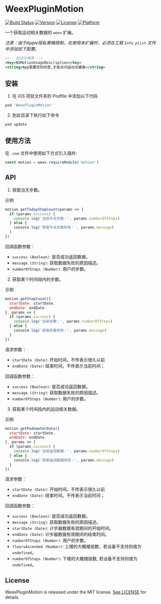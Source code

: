 # WeexPluginMotion

[![Build Status](https://travis-ci.org/data-sky/WeexPluginMotion.svg?branch=master)](https://travis-ci.org/data-sky/WeexPluginMotion)
[![Version](https://img.shields.io/cocoapods/v/WeexPluginMotion.svg?style=flat)](http://cocoapods.org/pods/WeexPluginMotion)
[![License](https://img.shields.io/cocoapods/l/WeexPluginMotion.svg?style=flat)](http://cocoapods.org/pods/WeexPluginMotion)
[![Platform](https://img.shields.io/cocoapods/p/WeexPluginMotion.svg?style=flat)](http://cocoapods.org/pods/WeexPluginMotion)

一个获取运动相关数据的 `weex` 扩展。

*注意：由于Apple隐私策略限制，在使用本扩展时，必须在工程 `Info.plist` 文件中添加如下配置。*
```xml
<!-- 运动与健身 --> 
<key>NSMotionUsageDescription</key>
<string>App需要您的同意,才能访问运动与健身</string> 
```

## 安装

1. 在 iOS 项目文件夹的 Podfile 中添加以下代码
```ruby
pod 'WeexPluginMotion'
```

2. 到此目录下执行如下命令
```
pod update
```

## 使用方法

在 `.vue` 文件中使用如下方式引入插件:

```javascript
const motion = weex.requireModule('motion')
```

## API
1. 获取当天步数。

示例

```javascript
motion.getTodayStepCount(params => {
  if (params.success) {
    console.log('当前今天步数：', params.numberOfSteps)
  } else {
    console.log('获取今天步数失败：', params.message)
  }
})
```

回调函数参数：
* `success (Boolean)`: 是否成功返回数据。
* `message (String)`: 获取数据失败的原因描述。
* `numberOfSteps (Number)`: 用户的步数。

2. 获取某个时间段内的步数。

示例

```javascript
motion.getStepCount({
  startDate: startDate,
  endDate: endDate
}, params => {
  if (params.success) {
    console.log('当前步数：', params.numberOfSteps)
  } else {
    console.log('获取步数失败：', params.message)
  }
})
```

请求参数：
* `startDate (Date)`: 开始时间。不传表示很久以前
* `endDate (Date)`: 结束时间。不传表示当前时间；

回调函数参数：
* `success (Boolean)`: 是否成功返回数据。
* `message (String)`: 获取数据失败的原因描述。
* `numberOfSteps (Number)`: 用户的步数。

3. 获取某个时间段内的运动相关数据。

示例

```javascript
motion.getPedometerData({
  startDate: startDate,
  endDate: endDate
}, params => {
  if (params.success) {
    console.log('当前运动数据：', params.numberOfSteps)
  } else {
    console.log('获取运动数据失败：', params.message)
  }
})
```

请求参数：
* `startDate (Date)`: 开始时间。不传表示很久以前
* `endDate (Date)`: 结束时间。不传表示当前时间；

回调函数参数：
* `success (Boolean)`: 是否成功返回数据。
* `message (String)`: 获取数据失败的原因描述。
* `startDate (Date)`: 计步器数据有效期间的开始时间。
* `endDate (Date)`: 计步器数据有效期间的结束时间。
* `numberOfSteps (Number)`: 用户的步数。
* `floorsAscended (Number)`: 上楼的大概楼层数，若设备不支持则值为 `undefined`。
* `numberOfSteps (Number)`: 下楼的大概楼层数, 若设备不支持则值为 `undefined`。

## License
WeexPluginMotion is released under the MIT license. [See LICENSE](https://github.com/data-sky/WeexPluginMotion/blob/master/LICENSE) for details.


